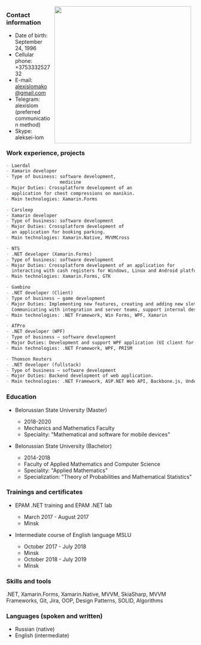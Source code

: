 <img src="https://user-images.githubusercontent.com/14113859/63166133-27cca200-c036-11e9-8896-dc441bce7f27.jpg" align="right" width="365" hspace="10" vspace="10">

### Contact information

- Date of birth: September 24, 1996
- Cellular phone: +375333252732
- E-mail: alexislomako@gmail.com
- Telegram: alexislom (preferred communication method)
- Skype: aleksei-lom

### Work experience, projects

```markdown
- Laerdal
- Xamarin developer
- Type of business: software development,
                    medicine
- Major Duties: Crossplatform development of an
  application for chest compressions on manikin.
- Main technologies: Xamarin.Forms
```

```markdown
- Carsleep
- Xamarin developer
- Type of business: software development
- Major Duties: Crossplatform development of
  an application for booking parking.
- Main technologies: Xamarin.Native, MVVMCross
```

```markdown
- NTS
- .NET developer (Xamarin.Forms)
- Type of business: software development
- Major Duties: Crossplatform development of an application for
  interacting with cash registers for Windows, Linux and Android platforms.
- Main technologies: Xamarin.Forms, GTK
```

```markdown
- Gambino
- .NET developer (Client)
- Type of business – game development
- Major Duties: Implementing new features, creating and adding new slots, bug fixing.
  Communicating with integration and server teams, support internal desktop tools.
- Main technologies: .NET Framework, Win Forms, WPF, Xamarin
```

```markdown
- ATPro
- .NET developer (WPF)
- Type of business – software development
- Major Duties: Development and support WPF application (UI client for trading)
- Main technologies: .NET Framework, WPF, PRISM
```

```markdown
- Thomson Reuters
- .NET developer (fullstack)
- Type of business – software development
- Major Duties: Backend development of web application.
- Main technologies: .NET Framework, ASP.NET Web API, Backbone.js, Undescore.js, JQuery
```

### Education

* Belorussian State University (Master)
  - 2018-2020
  - Mechanics and Mathematics Faculty
  - Speciality: "Mathematical and software for mobile devices"
  
* Belorussian State University (Bachelor)
  - 2014-2018
  - Faculty of Applied Mathematics and Computer Science
  - Speciality: "Applied Mathematics"
  - Specialization: "Theory of Probabilities and Mathematical Statistics"

### Trainings and certificates
* EPAM .NET training and EPAM .NET lab
  - March 2017 - August 2017
  - Minsk

* Intermediate course of English language MSLU
  - October 2017 - July 2018
  - Minsk
  - October 2018 - July 2019
  - Minsk

### Skills and tools
  .NET, Xamarin.Forms, Xamarin.Native, MVVM, SkiaSharp, MVVM Frameworks, Git, Jira, OOP, Design Patterns, SOLID, Algorithms

### Languages (spoken and written)

* Russian (native)
* English (intermediate)

